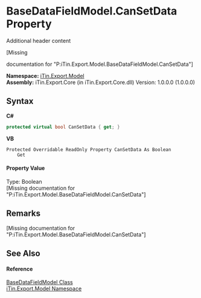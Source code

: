 # BaseDataFieldModel.CanSetData Property 
Additional header content 

\[Missing <summary> documentation for "P:iTin.Export.Model.BaseDataFieldModel.CanSetData"\]

**Namespace:**&nbsp;<a href="ef57ffcc-e95e-b212-5a46-9aa6f5a3511f">iTin.Export.Model</a><br />**Assembly:**&nbsp;iTin.Export.Core (in iTin.Export.Core.dll) Version: 1.0.0.0 (1.0.0.0)

## Syntax

**C#**<br />
``` C#
protected virtual bool CanSetData { get; }
```

**VB**<br />
``` VB
Protected Overridable ReadOnly Property CanSetData As Boolean
	Get
```


#### Property Value
Type: Boolean<br />\[Missing <value> documentation for "P:iTin.Export.Model.BaseDataFieldModel.CanSetData"\]

## Remarks
\[Missing <remarks> documentation for "P:iTin.Export.Model.BaseDataFieldModel.CanSetData"\]

## See Also


#### Reference
<a href="8fa48ff7-1da1-90fc-d579-d2d214806b70">BaseDataFieldModel Class</a><br /><a href="ef57ffcc-e95e-b212-5a46-9aa6f5a3511f">iTin.Export.Model Namespace</a><br />